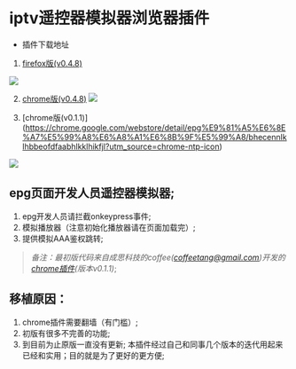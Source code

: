 # iptv遥控器模拟器浏览器插件

* 插件下载地址

1. [firefox版(v0.4.8)](https://addons.mozilla.org/zh-CN/firefox/addon/%E7%94%B5%E4%BF%A14k%E7%9B%92%E5%AD%90%E9%81%A5%E6%8E%A7%E5%99%A8%E6%A8%A1%E6%8B%9F%E5%99%A8/?src=api) 

![](https://addons.cdn.mozilla.net/user-media/previews/full/188/188191.png?modified=1505294549)

2. [chrome版(v0.4.8)](https://chrome.google.com/webstore/detail/4kiptv%E7%9B%92%E5%AD%90%E9%81%A5%E6%8E%A7%E5%99%A8%E6%A8%A1%E6%8B%9F%E5%99%A8/eedceomkfahdbanbdgjmojbmgmadflgm/reviews?hl=zh-CN)
![](https://addons.cdn.mozilla.net/user-media/previews/full/188/188191.png?modified=1505294549)

2. [chrome版(v0.1.1)]
(https://chrome.google.com/webstore/detail/epg%E9%81%A5%E6%8E%A7%E5%99%A8%E6%A8%A1%E6%8B%9F%E5%99%A8/bhecennlklhbbeofdfaabhlkklhikfjl?utm_source=chrome-ntp-icon) 

![](https://lh3.googleusercontent.com/TJbl6s6C7Xu8NJM0KgkAxRHxT_HuaNssWjCYbpBSfw8l2yGBtnbZMILKjZFn_acbRO2XE_UyQA=w640-h400-e365)

## epg页面开发人员遥控器模拟器;
1. epg开发人员请拦截onkeypress事件;
2. 模拟播放器（注意初始化播放器请在页面加载完）;
3. 提供模拟AAA鉴权跳转;

>*备注：最初版代码来自成思科技的coffee(coffeetang@gmail.com)开发的[chrome插件](https://chrome.google.com/webstore/detail/epg%E9%81%A5%E6%8E%A7%E5%99%A8%E6%A8%A1%E6%8B%9F%E5%99%A8/bhecennlklhbbeofdfaabhlkklhikfjl?utm_source=chrome-ntp-icon)(版本v0.1.1)*;

## 移植原因：

1. chrome插件需要翻墙（有门槛）;
2. 初版有很多不完善的功能;
3. 到目前为止原版一直没有更新;
本插件经过自己和同事几个版本的迭代用起来已经和实用；目的就是为了更好的更方便;
